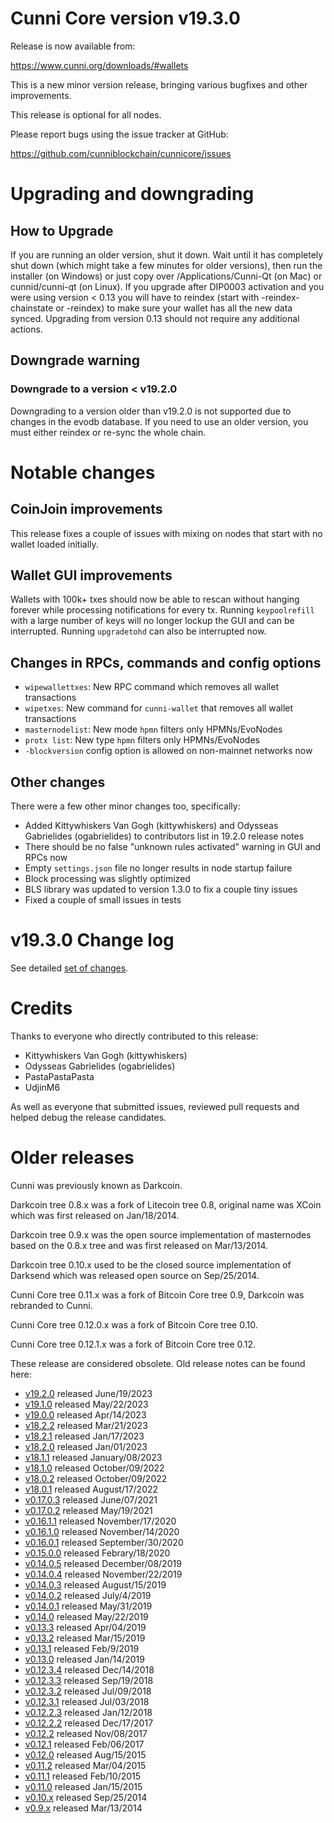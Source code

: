 # Cunni Core version v19.3.0

Release is now available from:

  <https://www.cunni.org/downloads/#wallets>

This is a new minor version release, bringing various bugfixes and other
improvements.

This release is optional for all nodes.

Please report bugs using the issue tracker at GitHub:

  <https://github.com/cunniblockchain/cunnicore/issues>


# Upgrading and downgrading

## How to Upgrade

If you are running an older version, shut it down. Wait until it has completely
shut down (which might take a few minutes for older versions), then run the
installer (on Windows) or just copy over /Applications/Cunni-Qt (on Mac) or
cunnid/cunni-qt (on Linux). If you upgrade after DIP0003 activation and you were
using version < 0.13 you will have to reindex (start with -reindex-chainstate
or -reindex) to make sure your wallet has all the new data synced. Upgrading
from version 0.13 should not require any additional actions.

## Downgrade warning

### Downgrade to a version < v19.2.0

Downgrading to a version older than v19.2.0 is not supported due to changes
in the evodb database. If you need to use an older version, you must either
reindex or re-sync the whole chain.

# Notable changes

## CoinJoin improvements

This release fixes a couple of issues with mixing on nodes that start with no
wallet loaded initially.

## Wallet GUI improvements

Wallets with 100k+ txes should now be able to rescan without hanging forever
while processing notifications for every tx. Running `keypoolrefill` with a
large number of keys will no longer lockup the GUI and can be interrupted.
Running `upgradetohd` can also be interrupted now.

## Changes in RPCs, commands and config options

- `wipewallettxes`: New RPC command which removes all wallet transactions
- `wipetxes`: New command for `cunni-wallet` that removes all wallet transactions
- `masternodelist`: New mode `hpmn` filters only HPMNs/EvoNodes
- `protx list`: New type `hpmn` filters only HPMNs/EvoNodes
- `-blockversion` config option is allowed on non-mainnet networks now

## Other changes

There were a few other minor changes too, specifically:
- Added Kittywhiskers Van Gogh (kittywhiskers) and Odysseas Gabrielides
(ogabrielides) to contributors list in 19.2.0 release notes
- There should be no false "unknown rules activated" warning in GUI and RPCs now
- Empty `settings.json` file no longer results in node startup failure
- Block processing was slightly optimized
- BLS library was updated to version 1.3.0 to fix a couple tiny issues
- Fixed a couple of small issues in tests

# v19.3.0 Change log

See detailed [set of changes](https://github.com/cunniblockchain/cunnicore/compare/v19.2.0...cunnipay:v19.3.0).

# Credits

Thanks to everyone who directly contributed to this release:

- Kittywhiskers Van Gogh (kittywhiskers)
- Odysseas Gabrielides (ogabrielides)
- PastaPastaPasta
- UdjinM6

As well as everyone that submitted issues, reviewed pull requests and helped
debug the release candidates.

# Older releases

Cunni was previously known as Darkcoin.

Darkcoin tree 0.8.x was a fork of Litecoin tree 0.8, original name was XCoin
which was first released on Jan/18/2014.

Darkcoin tree 0.9.x was the open source implementation of masternodes based on
the 0.8.x tree and was first released on Mar/13/2014.

Darkcoin tree 0.10.x used to be the closed source implementation of Darksend
which was released open source on Sep/25/2014.

Cunni Core tree 0.11.x was a fork of Bitcoin Core tree 0.9,
Darkcoin was rebranded to Cunni.

Cunni Core tree 0.12.0.x was a fork of Bitcoin Core tree 0.10.

Cunni Core tree 0.12.1.x was a fork of Bitcoin Core tree 0.12.

These release are considered obsolete. Old release notes can be found here:

- [v19.2.0](https://github.com/cunniblockchain/cunnicore/blob/master/doc/release-notes/cunni/release-notes-19.2.0.md) released June/19/2023
- [v19.1.0](https://github.com/cunniblockchain/cunnicore/blob/master/doc/release-notes/cunni/release-notes-19.1.0.md) released May/22/2023
- [v19.0.0](https://github.com/cunniblockchain/cunnicore/blob/master/doc/release-notes/cunni/release-notes-19.0.0.md) released Apr/14/2023
- [v18.2.2](https://github.com/cunniblockchain/cunnicore/blob/master/doc/release-notes/cunni/release-notes-18.2.2.md) released Mar/21/2023
- [v18.2.1](https://github.com/cunniblockchain/cunnicore/blob/master/doc/release-notes/cunni/release-notes-18.2.1.md) released Jan/17/2023
- [v18.2.0](https://github.com/cunniblockchain/cunnicore/blob/master/doc/release-notes/cunni/release-notes-18.2.0.md) released Jan/01/2023
- [v18.1.1](https://github.com/cunniblockchain/cunnicore/blob/master/doc/release-notes/cunni/release-notes-18.1.1.md) released January/08/2023
- [v18.1.0](https://github.com/cunniblockchain/cunnicore/blob/master/doc/release-notes/cunni/release-notes-18.1.0.md) released October/09/2022
- [v18.0.2](https://github.com/cunniblockchain/cunnicore/blob/master/doc/release-notes/cunni/release-notes-18.0.2.md) released October/09/2022
- [v18.0.1](https://github.com/cunniblockchain/cunnicore/blob/master/doc/release-notes/cunni/release-notes-18.0.1.md) released August/17/2022
- [v0.17.0.3](https://github.com/cunniblockchain/cunnicore/blob/master/doc/release-notes/cunni/release-notes-0.17.0.3.md) released June/07/2021
- [v0.17.0.2](https://github.com/cunniblockchain/cunnicore/blob/master/doc/release-notes/cunni/release-notes-0.17.0.2.md) released May/19/2021
- [v0.16.1.1](https://github.com/cunniblockchain/cunnicore/blob/master/doc/release-notes/cunni/release-notes-0.16.1.1.md) released November/17/2020
- [v0.16.1.0](https://github.com/cunniblockchain/cunnicore/blob/master/doc/release-notes/cunni/release-notes-0.16.1.0.md) released November/14/2020
- [v0.16.0.1](https://github.com/cunniblockchain/cunnicore/blob/master/doc/release-notes/cunni/release-notes-0.16.0.1.md) released September/30/2020
- [v0.15.0.0](https://github.com/cunniblockchain/cunnicore/blob/master/doc/release-notes/cunni/release-notes-0.15.0.0.md) released Febrary/18/2020
- [v0.14.0.5](https://github.com/cunniblockchain/cunnicore/blob/master/doc/release-notes/cunni/release-notes-0.14.0.5.md) released December/08/2019
- [v0.14.0.4](https://github.com/cunniblockchain/cunnicore/blob/master/doc/release-notes/cunni/release-notes-0.14.0.4.md) released November/22/2019
- [v0.14.0.3](https://github.com/cunniblockchain/cunnicore/blob/master/doc/release-notes/cunni/release-notes-0.14.0.3.md) released August/15/2019
- [v0.14.0.2](https://github.com/cunniblockchain/cunnicore/blob/master/doc/release-notes/cunni/release-notes-0.14.0.2.md) released July/4/2019
- [v0.14.0.1](https://github.com/cunniblockchain/cunnicore/blob/master/doc/release-notes/cunni/release-notes-0.14.0.1.md) released May/31/2019
- [v0.14.0](https://github.com/cunniblockchain/cunnicore/blob/master/doc/release-notes/cunni/release-notes-0.14.0.md) released May/22/2019
- [v0.13.3](https://github.com/cunniblockchain/cunnicore/blob/master/doc/release-notes/cunni/release-notes-0.13.3.md) released Apr/04/2019
- [v0.13.2](https://github.com/cunniblockchain/cunnicore/blob/master/doc/release-notes/cunni/release-notes-0.13.2.md) released Mar/15/2019
- [v0.13.1](https://github.com/cunniblockchain/cunnicore/blob/master/doc/release-notes/cunni/release-notes-0.13.1.md) released Feb/9/2019
- [v0.13.0](https://github.com/cunniblockchain/cunnicore/blob/master/doc/release-notes/cunni/release-notes-0.13.0.md) released Jan/14/2019
- [v0.12.3.4](https://github.com/cunniblockchain/cunnicore/blob/master/doc/release-notes/cunni/release-notes-0.12.3.4.md) released Dec/14/2018
- [v0.12.3.3](https://github.com/cunniblockchain/cunnicore/blob/master/doc/release-notes/cunni/release-notes-0.12.3.3.md) released Sep/19/2018
- [v0.12.3.2](https://github.com/cunniblockchain/cunnicore/blob/master/doc/release-notes/cunni/release-notes-0.12.3.2.md) released Jul/09/2018
- [v0.12.3.1](https://github.com/cunniblockchain/cunnicore/blob/master/doc/release-notes/cunni/release-notes-0.12.3.1.md) released Jul/03/2018
- [v0.12.2.3](https://github.com/cunniblockchain/cunnicore/blob/master/doc/release-notes/cunni/release-notes-0.12.2.3.md) released Jan/12/2018
- [v0.12.2.2](https://github.com/cunniblockchain/cunnicore/blob/master/doc/release-notes/cunni/release-notes-0.12.2.2.md) released Dec/17/2017
- [v0.12.2](https://github.com/cunniblockchain/cunnicore/blob/master/doc/release-notes/cunni/release-notes-0.12.2.md) released Nov/08/2017
- [v0.12.1](https://github.com/cunniblockchain/cunnicore/blob/master/doc/release-notes/cunni/release-notes-0.12.1.md) released Feb/06/2017
- [v0.12.0](https://github.com/cunniblockchain/cunnicore/blob/master/doc/release-notes/cunni/release-notes-0.12.0.md) released Aug/15/2015
- [v0.11.2](https://github.com/cunniblockchain/cunnicore/blob/master/doc/release-notes/cunni/release-notes-0.11.2.md) released Mar/04/2015
- [v0.11.1](https://github.com/cunniblockchain/cunnicore/blob/master/doc/release-notes/cunni/release-notes-0.11.1.md) released Feb/10/2015
- [v0.11.0](https://github.com/cunniblockchain/cunnicore/blob/master/doc/release-notes/cunni/release-notes-0.11.0.md) released Jan/15/2015
- [v0.10.x](https://github.com/cunniblockchain/cunnicore/blob/master/doc/release-notes/cunni/release-notes-0.10.0.md) released Sep/25/2014
- [v0.9.x](https://github.com/cunniblockchain/cunnicore/blob/master/doc/release-notes/cunni/release-notes-0.9.0.md) released Mar/13/2014
